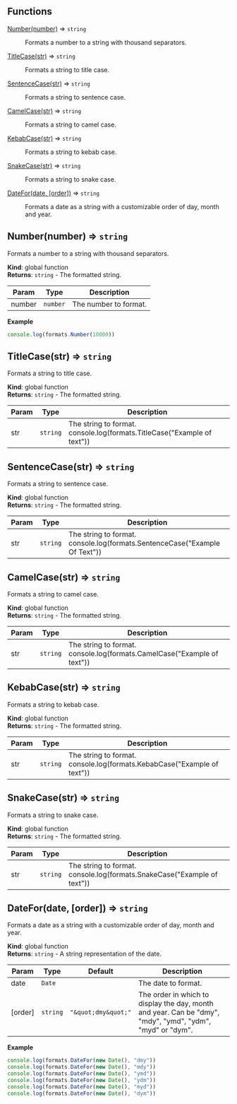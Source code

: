 ## Functions

<dl>
<dt><a href="#Number">Number(number)</a> ⇒ <code>string</code></dt>
<dd><p>Formats a number to a string with thousand separators.</p>
</dd>
<dt><a href="#TitleCase">TitleCase(str)</a> ⇒ <code>string</code></dt>
<dd><p>Formats a string to title case.</p>
</dd>
<dt><a href="#SentenceCase">SentenceCase(str)</a> ⇒ <code>string</code></dt>
<dd><p>Formats a string to sentence case.</p>
</dd>
<dt><a href="#CamelCase">CamelCase(str)</a> ⇒ <code>string</code></dt>
<dd><p>Formats a string to camel case.</p>
</dd>
<dt><a href="#KebabCase">KebabCase(str)</a> ⇒ <code>string</code></dt>
<dd><p>Formats a string to kebab case.</p>
</dd>
<dt><a href="#SnakeCase">SnakeCase(str)</a> ⇒ <code>string</code></dt>
<dd><p>Formats a string to snake case.</p>
</dd>
<dt><a href="#DateFor">DateFor(date, [order])</a> ⇒ <code>string</code></dt>
<dd><p>Formats a date as a string with a customizable order of day, month and year.</p>
</dd>
</dl>

<a name="Number"></a>

## Number(number) ⇒ <code>string</code>
Formats a number to a string with thousand separators.

**Kind**: global function  
**Returns**: <code>string</code> - The formatted string.  

| Param | Type | Description |
| --- | --- | --- |
| number | <code>number</code> | The number to format. |

**Example**  
```js
console.log(formats.Number(10000))
```
<a name="TitleCase"></a>

## TitleCase(str) ⇒ <code>string</code>
Formats a string to title case.

**Kind**: global function  
**Returns**: <code>string</code> - The formatted string.  

| Param | Type | Description |
| --- | --- | --- |
| str | <code>string</code> | The string to format. console.log(formats.TitleCase("Example of text")) |

<a name="SentenceCase"></a>

## SentenceCase(str) ⇒ <code>string</code>
Formats a string to sentence case.

**Kind**: global function  
**Returns**: <code>string</code> - The formatted string.  

| Param | Type | Description |
| --- | --- | --- |
| str | <code>string</code> | The string to format. console.log(formats.SentenceCase("Example Of Text")) |

<a name="CamelCase"></a>

## CamelCase(str) ⇒ <code>string</code>
Formats a string to camel case.

**Kind**: global function  
**Returns**: <code>string</code> - The formatted string.  

| Param | Type | Description |
| --- | --- | --- |
| str | <code>string</code> | The string to format. console.log(formats.CamelCase("Example of text")) |

<a name="KebabCase"></a>

## KebabCase(str) ⇒ <code>string</code>
Formats a string to kebab case.

**Kind**: global function  
**Returns**: <code>string</code> - The formatted string.  

| Param | Type | Description |
| --- | --- | --- |
| str | <code>string</code> | The string to format. console.log(formats.KebabCase("Example of text")) |

<a name="SnakeCase"></a>

## SnakeCase(str) ⇒ <code>string</code>
Formats a string to snake case.

**Kind**: global function  
**Returns**: <code>string</code> - The formatted string.  

| Param | Type | Description |
| --- | --- | --- |
| str | <code>string</code> | The string to format. console.log(formats.SnakeCase("Example of text")) |

<a name="DateFor"></a>

## DateFor(date, [order]) ⇒ <code>string</code>
Formats a date as a string with a customizable order of day, month and year.

**Kind**: global function  
**Returns**: <code>string</code> - A string representation of the date.  

| Param | Type | Default | Description |
| --- | --- | --- | --- |
| date | <code>Date</code> |  | The date to format. |
| [order] | <code>string</code> | <code>&quot;\&quot;dmy\&quot;&quot;</code> | The order in which to display the day, month and year.                                 Can be "dmy", "mdy", "ymd", "ydm", "myd" or "dym". |

**Example**  
```js
console.log(formats.DateFor(new Date(), "dmy"))console.log(formats.DateFor(new Date(), "mdy"))console.log(formats.DateFor(new Date(), "ymd"))console.log(formats.DateFor(new Date(), "ydm"))console.log(formats.DateFor(new Date(), "myd"))console.log(formats.DateFor(new Date(), "dym"))
```
